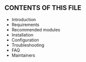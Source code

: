 CONTENTS OF THIS FILE
---------------------

 * Introduction
 * Requirements
 * Recommended modules
 * Installation
 * Configuration
 * Troubleshooting
 * FAQ
 * Maintainers
